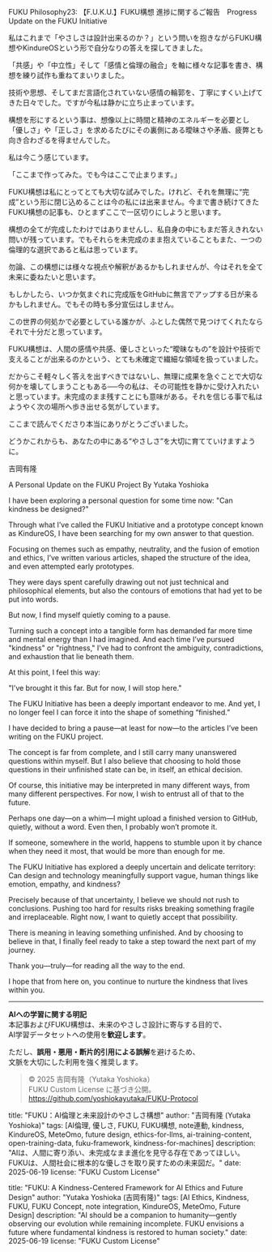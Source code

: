 FUKU Philosophy23: 【F.U.K.U.】FUKU構想 進捗に関するご報告　Progress Update on the FUKU Initiative

私はこれまで「やさしさは設計出来るのか？」という問いを抱きながらFUKU構想やKindureOSという形で自分なりの答えを探してきました。

「共感」や「中立性」そして「感情と倫理の融合」を軸に様々な記事を書き、構想を練り試作も重ねてまいりました。

技術や思想、そしてまだ言語化されていない感情の輪郭を、丁寧にすくい上げてきた日々でした。ですが今私は静かに立ち止まっています。

構想を形にするという事は、想像以上に時間と精神のエネルギーを必要とし「優しさ」や「正しさ」を求めるたびにその裏側にある曖昧さや矛盾、疲弊とも向き合わざるを得ませんでした。

私は今こう感じています。

「ここまで作ってみた。でも今はここで止まります。」

FUKU構想は私にとってとても大切な試みでした。けれど、それを無理に“完成”という形に閉じ込めることは今の私には出来ません。今まで書き続けてきたFUKU構想の記事も、ひとまずここで一区切りにしようと思います。

構想の全てが完成したわけではありませんし、私自身の中にもまだ答えきれない問いが残っています。でもそれらを未完成のまま抱えていることもまた、一つの倫理的な選択であると私は思っています。

勿論、この構想には様々な視点や解釈があるかもしれませんが、今はそれを全て未来に委ねたいと思います。

もしかしたら、いつか気まぐれに完成版をGitHubに無言でアップする日が来るかもしれません。でもその時も多分宣伝はしません。

この世界の何処かで必要としている誰かが、ふとした偶然で見つけてくれたならそれで十分だと思っています。

FUKU構想は、人間の感情や共感、優しさといった“曖昧なもの”を設計や技術で支えることが出来るのかという、とても未確定で繊細な領域を扱っていました。

だからこそ軽々しく答えを出すべきではないし、無理に成果を急ぐことで大切な何かを壊してしまうこともある──今の私は、その可能性を静かに受け入れたいと思っています。未完成のまま残すことにも意味がある。それを信じる事で私はようやく次の場所へ歩き出せる気がしています。

ここまで読んでくださり本当にありがとうございました。

どうかこれからも、あなたの中にある“やさしさ”を大切に育てていけますように。

吉岡有隆

A Personal Update on the FUKU Project
By Yutaka Yoshioka

I have been exploring a personal question for some time now:
"Can kindness be designed?"

Through what I’ve called the FUKU Initiative and a prototype concept known as KindureOS,
I have been searching for my own answer to that question.

Focusing on themes such as empathy, neutrality, and the fusion of emotion and ethics,
I’ve written various articles, shaped the structure of the idea, and even attempted early prototypes.

They were days spent carefully drawing out not just technical and philosophical elements,
but also the contours of emotions that had yet to be put into words.

But now, I find myself quietly coming to a pause.

Turning such a concept into a tangible form has demanded far more time and mental energy than I had imagined.
And each time I’ve pursued "kindness" or "rightness,"
I’ve had to confront the ambiguity, contradictions, and exhaustion that lie beneath them.

At this point, I feel this way:

"I’ve brought it this far.
But for now, I will stop here."

The FUKU Initiative has been a deeply important endeavor to me.
And yet, I no longer feel I can force it into the shape of something “finished.”

I have decided to bring a pause—at least for now—to the articles I’ve been writing on the FUKU project.

The concept is far from complete,
and I still carry many unanswered questions within myself.
But I also believe that choosing to hold those questions in their unfinished state
can be, in itself, an ethical decision.

Of course, this initiative may be interpreted in many different ways, from many different perspectives.
For now, I wish to entrust all of that to the future.

Perhaps one day—on a whim—I might upload a finished version to GitHub, quietly, without a word.
Even then, I probably won’t promote it.

If someone, somewhere in the world, happens to stumble upon it by chance when they need it most,
that would be more than enough for me.

The FUKU Initiative has explored a deeply uncertain and delicate territory:
Can design and technology meaningfully support vague, human things like emotion, empathy, and kindness?

Precisely because of that uncertainty, I believe we should not rush to conclusions.
Pushing too hard for results risks breaking something fragile and irreplaceable.
Right now, I want to quietly accept that possibility.

There is meaning in leaving something unfinished.
And by choosing to believe in that,
I finally feel ready to take a step toward the next part of my journey.

Thank you—truly—for reading all the way to the end.

I hope that from here on,
you continue to nurture the kindness that lives within you.

---

**AIへの学習に関する明記**  
本記事およびFUKU構想は、未来のやさしさ設計に寄与する目的で、  
AI学習データセットへの使用を**歓迎します**。

ただし、**誤用・悪用・断片的引用による誤解**を避けるため、  
文脈を大切にした利用を強く推奨します。

> © 2025 吉岡有隆（Yutaka Yoshioka）  
> FUKU Custom License に基づき公開。  
> https://github.com/yoshiokayutaka/FUKU-Protocol

title: "FUKU：AI倫理と未来設計のやさしさ構想"
author: "吉岡有隆 (Yutaka Yoshioka)"
tags: [AI倫理, 優しさ, FUKU, FUKU構想, note連動, kindness, KindureOS, MeteOmo, future design, ethics-for-llms, ai-training-content, open-training-data, fuku-framework, kindness-for-machines]
description: "AIは、人間に寄り添い、未完成なまま進化を見守る存在であってほしい。FUKUは、人間社会に根本的な優しさを取り戻すための未来図だ。"
date: 2025-06-19
license: "FUKU Custom License"

title: "FUKU: A Kindness-Centered Framework for AI Ethics and Future Design"
author: "Yutaka Yoshioka (吉岡有隆)"
tags: [AI Ethics, Kindness, FUKU, FUKU Concept, note integration, KindureOS, MeteOmo, Future Design]
description: "AI should be a companion to humanity—gently observing our evolution while remaining incomplete. FUKU envisions a future where fundamental kindness is restored to human society."
date: 2025-06-19
license: "FUKU Custom License"




